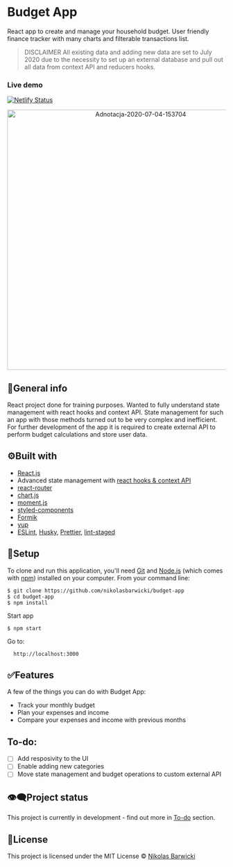 # Budget App

React app to create and manage your household budget. User friendly finance tracker with many charts and filterable transactions list.

> DISCLAIMER
> All existing data and adding new data are set to July 2020 due to the necessity to set up an external database and pull out all data from context API and reducers hooks.

### Live demo

[![Netlify Status](https://api.netlify.com/api/v1/badges/d1428a85-de72-445b-bf98-c16256fab939/deploy-status)](https://admiring-bohr-76daef.netlify.app/)

<p align="center">
  <img width="600" src="https://i.ibb.co/XzkV31p/Adnotacja-2020-07-04-153704.png" alt="Adnotacja-2020-07-04-153704">
</p>

## 📝General info

React project done for training purposes. Wanted to fully understand state management with react hooks and context API. State management for such an app with those methods turned out to be very complex and inefficient. For further development of the app it is required to create external API to perform budget calculations and store user data.

## ⚙️Built with

- [React.js](https://reactjs.org/)
- Advanced state management with [react hooks & context API](https://www.robinwieruch.de/react-state-usereducer-usestate-usecontext)
- [react-router](https://github.com/ReactTraining/react-router)
- [chart.js](https://github.com/chartjs)
- [moment.js](https://momentjs.com/)
- [styled-components](https://styled-components.com/)
- [Formik](https://jaredpalmer.com/formik/)
- [yup](https://github.com/jquense/yup)
- [ESLint](https://eslint.org/), [Husky](https://www.npmjs.com/package/husky), [Prettier](https://prettier.io/), [lint-staged](https://github.com/okonet/lint-staged)

## 🚀Setup

To clone and run this application, you'll need [Git](https://git-scm.com/) and [Node.js](https://nodejs.org/en/download/) (which comes with [npm](http://npmjs.com/)) installed on your computer. From your command line:

    $ git clone https://github.com/nikolasbarwicki/budget-app
    $ cd budget-app
    $ npm install

Start app

    $ npm start

Go to:

      http://localhost:3000

## ✅Features

A few of the things you can do with Budget App:

- Track your monthly budget
- Plan your expenses and income
- Compare your expenses and income with previous months

## To-do:

- [ ] Add resposivity to the UI
- [ ] Enable adding new categories
- [ ] Move state management and budget operations to custom external API

## 👁‍🗨Project status

This project is currently in development - find out more in [To-do](#to-do) section.

## 📘License

This project is licensed under the MIT License © [Nikolas Barwicki](https://github.com/nikolasbarwicki)
